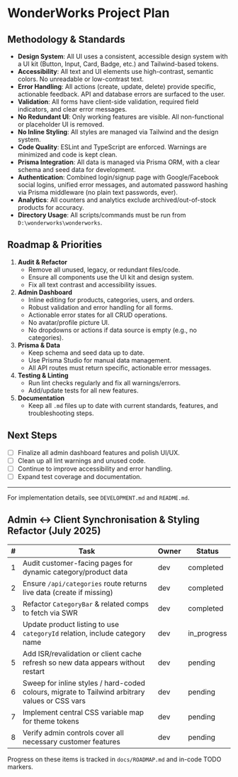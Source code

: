 # WonderWorks Project Plan

## Methodology & Standards
- **Design System**: All UI uses a consistent, accessible design system with a UI kit (Button, Input, Card, Badge, etc.) and Tailwind-based tokens.
- **Accessibility**: All text and UI elements use high-contrast, semantic colors. No unreadable or low-contrast text.
- **Error Handling**: All actions (create, update, delete) provide specific, actionable feedback. API and database errors are surfaced to the user.
- **Validation**: All forms have client-side validation, required field indicators, and clear error messages.
- **No Redundant UI**: Only working features are visible. All non-functional or placeholder UI is removed.
- **No Inline Styling**: All styles are managed via Tailwind and the design system.
- **Code Quality**: ESLint and TypeScript are enforced. Warnings are minimized and code is kept clean.
- **Prisma Integration**: All data is managed via Prisma ORM, with a clear schema and seed data for development.
- **Authentication**: Combined login/signup page with Google/Facebook social logins, unified error messages, and automated password hashing via Prisma middleware (no plain text passwords, ever).
- **Analytics**: All counters and analytics exclude archived/out-of-stock products for accuracy.
- **Directory Usage**: All scripts/commands must be run from `D:\wonderworks\wonderworks`.

## Roadmap & Priorities
1. **Audit & Refactor**
   - Remove all unused, legacy, or redundant files/code.
   - Ensure all components use the UI kit and design system.
   - Fix all text contrast and accessibility issues.
2. **Admin Dashboard**
   - Inline editing for products, categories, users, and orders.
   - Robust validation and error handling for all forms.
   - Actionable error states for all CRUD operations.
   - No avatar/profile picture UI.
   - No dropdowns or actions if data source is empty (e.g., no categories).
3. **Prisma & Data**
   - Keep schema and seed data up to date.
   - Use Prisma Studio for manual data management.
   - All API routes must return specific, actionable error messages.
4. **Testing & Linting**
   - Run lint checks regularly and fix all warnings/errors.
   - Add/update tests for all new features.
5. **Documentation**
   - Keep all `.md` files up to date with current standards, features, and troubleshooting steps.

## Next Steps
- [ ] Finalize all admin dashboard features and polish UI/UX.
- [ ] Clean up all lint warnings and unused code.
- [ ] Continue to improve accessibility and error handling.
- [ ] Expand test coverage and documentation.

---
For implementation details, see `DEVELOPMENT.md` and `README.md`. 

## Admin ↔︎ Client Synchronisation & Styling Refactor (July 2025)

| # | Task | Owner | Status |
|---|------|-------|--------|
| 1 | Audit customer-facing pages for dynamic category/product data | dev | completed |
| 2 | Ensure `/api/categories` route returns live data (create if missing) | dev | completed |
| 3 | Refactor `CategoryBar` & related comps to fetch via SWR | dev | completed |
| 4 | Update product listing to use `categoryId` relation, include category name | dev | in_progress |
| 5 | Add ISR/revalidation or client cache refresh so new data appears without restart | dev | pending |
| 6 | Sweep for inline styles / hard-coded colours, migrate to Tailwind arbitrary values or CSS vars | dev | pending |
| 7 | Implement central CSS variable map for theme tokens | dev | pending |
| 8 | Verify admin controls cover all necessary customer features | dev | pending |

Progress on these items is tracked in `docs/ROADMAP.md` and in-code TODO markers. 